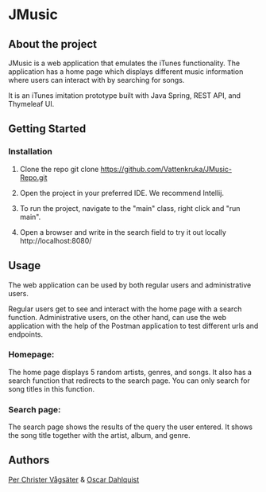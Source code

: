 # JMusic 

## About the project 
JMusic is a web application that emulates the iTunes functionality. The application has a home page which displays different music information where users can interact with by searching for songs.

It is an iTunes imitation prototype built with Java Spring, REST API, and Thymeleaf UI. 
 

## Getting Started

### Installation
1. Clone the repo
git clone https://github.com/Vattenkruka/JMusic-Repo.git

2. Open the project in your preferred IDE. We recommend Intellij.

3. To run the project, navigate to the "main" class, right click and "run main".

4. Open a browser and write in the search field to try it out locally http://localhost:8080/ 

## Usage

The web application can be used by both regular users and administrative users. 

Regular users get to see and interact with the home page with a search function. 
Administrative users, on the other hand, can use the web application with the help of the Postman application to test different urls and endpoints. 
 
### Homepage:
 
The home page displays 5 random artists, genres, and songs. It also has a search function that redirects to the search page. You can only search for song titles in this function. 
### Search page:

The search page shows the results of the query the user entered. It shows the song title together with the artist, album, and genre. 

## Authors
[Per Christer Vågsäter](https://github.com/PerChrister) & [Oscar Dahlquist](https://github.com/Vattenkruka)
